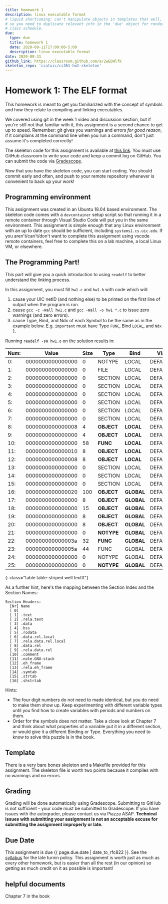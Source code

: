 ```yaml
---
title: homework 1
description: linux executable format
# liquid shortcoming: can't manipulate objects in templates that well,
# so you need to duplicate relevant info in the 'due' object for rendering in the entire 
# class schedule.
due:
  type: due
  title: homework 1
  date: 2020-09-11T17:00:00-5:00
  description: linux executable format
date: 2020-08-31
github_link: https://classroom.github.com/a/2wEDHlfk
skeleton_repo: 'csatuic/cs361-hw1-skeleton'
---
```


# Homework 1: The ELF format

This homework is meant to get you familiarized with the concept of
symbols and how they relate to compiling and linking executables.

We covered using git in the week 1 video and discussion section, but if you're still not that familiar
with it, this assignment is a second chance to get up to speed. Remember: git
gives you warnings and errors _for good reason_, if it complains at the command
line when you run a command, don't just assume it's completed correctly!

The skeleton code for this assignment is available at [this
link]({{page.github_link}}). You must use GitHub classroom to
write your code and keep a commit log on GitHub. You can submit the code via
[Gradescope]({{site.gradescope}}).

Now that you have the skeleton code, you can start coding. You should commit
early and often, and push to your remote repository whenever is convenient to
back up your work!

## Programming environment

This assignment was created in an Ubuntu 18.04 based environment. The
skeleton code comes with a `devcontainer` setup script so that running
it in a remote container through Visual Studio Code will put you in the
same environment. This assignment is simple enough that any Linux
environment with an up to date `gcc` should be sufficient, including
`systems1.cs.uic.edu`. If you aren't/can't/don't want to complete this
assignment using vscode remote containers, feel free to complete this on
a lab machine, a local Linux VM, or elsewhere.

## The Programming Part!

This part will give you a quick introduction to using `readelf` to better
understand the linking process.

In this assignment, you must fill `hw1.c` and `hw1.h` with code which will:

1. cause your UIC netID (and nothing else) to be printed on the first line of output when the program is run.
3. cause `gcc -c -Wall hw1.c` and `gcc -Wall -o hw1 *.c` to issue zero warnings (and zero errors).
2. cause Type, Bind, and Ndx of each Symbol to be the same as in the
   example below. E.g. `important` must have Type `FUNC`, Bind `LOCAL`,
   and `Ndx` 1.

Running `readelf -sW hw1.o` on the solution results in:

|Num: |  Value  |       Size|Type |  Bind | Vis   |  Ndx|Name|
|---|---|---|---|---|---|---|---|
 | 0: | 0000000000000000 | 0 | NOTYPE | LOCAL | DEFAULT | UND | 
 | 1: | 0000000000000000 | 0 | FILE | LOCAL | DEFAULT | ABS | hw1.c | 
 | 2: | 0000000000000000 | 0 | SECTION | LOCAL | DEFAULT | 1 | 
 | 3: | 0000000000000000 | 0 | SECTION | LOCAL | DEFAULT | 3 | 
 | 4: | 0000000000000000 | 0 | SECTION | LOCAL | DEFAULT | 4 | 
 | 5: | 0000000000000000 | 0 | SECTION | LOCAL | DEFAULT | 5 | 
 | 6: | 0000000000000000 | 0 | SECTION | LOCAL | DEFAULT | 6 | 
 | 7: | 0000000000000000 | 0 | SECTION | LOCAL | DEFAULT | 8 | 
 | 8: | 0000000000000008 | 4 | **OBJECT** | **LOCAL** | DEFAULT | **3** | **order** | 
 | 9: | 0000000000000000 | 4 | **OBJECT** | **LOCAL** | DEFAULT | **4** | **isnt** | 
 | 10: | 0000000000000000 | 58 | **FUNC** | **LOCAL** | DEFAULT | **1** | **important** | 
 | 11: | 0000000000000010 | 8 | **OBJECT** | **LOCAL** | DEFAULT | **3** | **for_these**.3824 | 
 | 12: | 0000000000000008 | 8 | **OBJECT** | **LOCAL** | DEFAULT | **4** | **symbols**.3825 | 
 | 13: | 0000000000000000 | 0 | SECTION | LOCAL | DEFAULT | 11 | 
 | 14: | 0000000000000000 | 0 | SECTION | LOCAL | DEFAULT | 12 | 
 | 15: | 0000000000000000 | 0 | SECTION | LOCAL | DEFAULT | 10 | 
 | 16: | 0000000000000020 | 100 | **OBJECT** | **GLOBAL** | DEFAULT | **COM** | **but_the** | 
 | 17: | 0000000000000000 | 8 | **OBJECT** | **GLOBAL** | DEFAULT | **3** | **types** | 
 | 18: | 0000000000000000 | 15 | **OBJECT** | **GLOBAL** | DEFAULT | **5** | **scopes** | 
 | 19: | 0000000000000000 | 8 | **OBJECT** | **GLOBAL** | DEFAULT | **6** | **and_the** | 
 | 20: | 0000000000000000 | 8 | **OBJECT** | **GLOBAL** | DEFAULT | **8** | **indices** | 
 | 21: | 0000000000000000 | 0 | **NOTYPE** | **GLOBAL** | DEFAULT | **UND** | **definitely** | 
 | 22: | 000000000000003a | 32 | **FUNC** | **GLOBAL** | DEFAULT | **1** | **matter** | 
 | 23: | 000000000000005a | 44 | FUNC | GLOBAL | DEFAULT | 1 | main | 
 | 24: | 0000000000000000 | 0 | NOTYPE | GLOBAL | DEFAULT | UND | _GLOBAL_OFFSET_TABLE_ | 
 | 25: | 0000000000000000 | 0 | **NOTYPE** | **GLOBAL** | DEFAULT | **UND** | **puts** | 
{: class="table table-striped well texttt"}

As a further hint, here's the mapping between the Section Index and the
Section Names:

```
Section Headers:
  [Nr] Name              
  [ 0]                   
  [ 1] .text             
  [ 2] .rela.text        
  [ 3] .data             
  [ 4] .bss              
  [ 5] .rodata           
  [ 6] .data.rel.local   
  [ 7] .rela.data.rel.local
  [ 8] .data.rel         
  [ 9] .rela.data.rel    
  [10] .comment          
  [11] .note.GNU-stack   
  [12] .eh_frame         
  [13] .rela.eh_frame    
  [14] .symtab           
  [15] .strtab           
  [16] .shstrtab          
  ```

Hints:

* The four digit numbers do not need to made identical, but you do need to make
  them show up. Keep experimenting with different variable types until you find
  how to create variables with periods and numbers on them.
* Order for the symbols does not matter. Take a close look at Chapter 7 and think about 
  what properties of a variable put it in a different section, or would give it a different
  Binding or Type. Everything you need to know to solve this puzzle is in the book.

## Template 

There is a very bare bones skeleton and a Makefile provided for this assignment. The skeleton file is worth two points because it compiles with no warnings and no errors.

## Grading
Grading will be done automatically using Gradescope. Submitting to
GitHub is not sufficient - your code must be submitted to Gradescope. If
you have issues with the autograder, please contact us via Piazza ASAP.
**Technical issues with submitting your assignment is not an acceptable
excuse for submitting the assignment improperly or late.**

## Due Date
This assignment is due {{ page.due.date | date_to_rfc822 }}. See the
[syllabus](syllabus.html) for the late turnin policy. This assignment is
worth just as much as every other homework, but is easier than all the
rest (in our opinion) so getting as much credit on it as possible is
important!

## helpful documents

Chapter 7 in the book